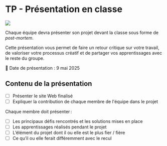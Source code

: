 # TP - Présentation en classe

![](./conclusion.gif)

Chaque équipe devra présenter son projet devant la classe sous forme de _post-mortem_.

Cette présentation vous permet de faire un retour critique sur votre travail, de valoriser votre processus créatif et de partager vos apprentissages avec le reste du groupe.

📅 Date de présentation : 9 mai 2025

## Contenu de la présentation

* [ ] Présenter le site Web finalisé
* [ ] Expliquer la contribution de chaque membre de l'équipe dans le projet

Chaque membre doit présenter :

* [ ] Les principaux défis rencontrés et les solutions mises en place
* [ ] Les apprentissages réalisés pendant le projet
* [ ] L’élément du projet dont il ou elle est le plus fier / fière
* [ ] Ce qu’il ou elle ferait différemment avec le recul
